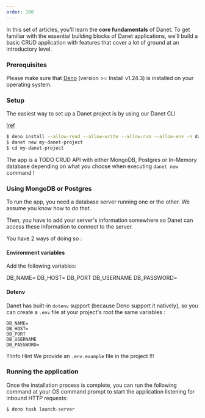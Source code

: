 ```yaml
---
order: 100
---
```


In this set of articles, you'll learn the **core fundamentals** of Danet. To get familiar with the essential building blocks of Danet applications, we'll build a basic CRUD application with features that cover a lot of ground at an introductory level.

### Prerequisites

Please make sure that [Deno](https://deno.land/) (version >= Install
v1.24.3) is installed on your operating system.

### Setup

The easiest way to set up a Danet project is by using our Danet CLI

[!ref](/cli.md)

```bash
$ deno install --allow-read --allow-write --allow-run --allow-env -n danet https://deno.land/x/danet_cli/main.ts
$ danet new my-danet-project
$ cd my-danet-project
```

The app is a TODO CRUD API with either MongoDB, Postgres or In-Memory database depending on what you choose when executing `danet new` command !

### Using MongoDB or Postgres

To run the app, you need a database server running one or the other. We assume you know how to do that.

Then, you have to add your server's information somewhere so Danet can access these information to connect to the server.

You have 2 ways of doing so :

#### Environment variables

Add the following variables:

DB_NAME=
DB_HOST=
DB_PORT
DB_USERNAME
DB_PASSWORD=

#### Dotenv

Danet has built-in `dotenv` support (because Deno support it natively), so you can create a `.env` file at your project's root the same variables : 

``` .env
DB_NAME=
DB_HOST=
DB_PORT
DB_USERNAME
DB_PASSWORD=
```

!!!info Hint
We provide an `.env.example` file in the project
!!!


### Running the application

Once the installation process is complete, you can run the following command at your OS command prompt to start the application listening for inbound HTTP requests:

  ```bash
$ deno task launch-server
```